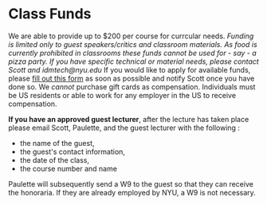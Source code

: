 # Class Funds

We are able to provide up to $200 per course for currcular needs. _Funding is limited only to guest speakers/critics and classroom materials. As food is currently prohibited in classrooms these funds cannot be used for - say - a pizza party. If you have specific technical or material needs, please contact Scott and idmtech@nyu.edu_ If you would like to apply for available funds, please [fill out this form](https://forms.gle/Eyyi9gsSE5kDhF8S7) as soon as possible and notify Scott once you have done so. We _cannot_ purchase gift cards as compensation. Individuals must be US residents or able to work for any employer in the US to receive compensation.

**If you have an approved guest lecturer**, after the lecture has taken place please email Scott, Paulette, and the guest lecturer with the following : 
* the name of the guest, 
* the guest's contact information,
* the date of the class, 
* the course number and name 

Paulette will subsequently send a W9 to the guest so that they can receive the honoraria. If they are already employed by NYU, a W9 is not necessary.